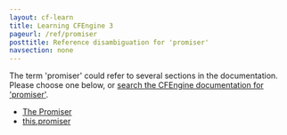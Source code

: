 ```yaml
---
layout: cf-learn
title: Learning CFEngine 3
pageurl: /ref/promiser
posttitle: Reference disambiguation for 'promiser'
navsection: none
---
```


The term 'promiser' could refer to several sections in the documentation. Please choose one below, or
[search the CFEngine documentation for 'promiser'](http://cfengine.com/docs/latest/search.html?q=promiser).

- [The Promiser](http://cfengine.com/docs/latest/guide-language-concepts-promises.html#the-promiser)
- [this.promiser](http://cfengine.com/docs/latest/reference-special-variables-this.html#this-promiser)
